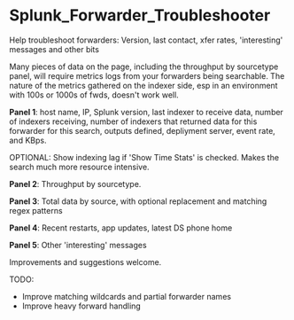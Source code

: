 # Splunk_Forwarder_Troubleshooter
Help troubleshoot forwarders: Version, last contact, xfer rates, 'interesting' messages and other bits

Many pieces of data on the page, including the throughput by sourcetype panel, will require metrics logs from your forwarders being searchable. The nature of the metrics gathered on the indexer side, esp in an environment with 100s or 1000s of fwds, doesn't work well.

**Panel 1**: host name, IP, Splunk version, last indexer to receive data, number of indexers receiving, number of indexers that returned data for this forwarder for this search, outputs defined, depliyment server, event rate, and KBps.

OPTIONAL: Show indexing lag if 'Show Time Stats' is checked. Makes the search much more resource intensive.

**Panel 2**: Throughput by sourcetype.

**Panel 3**: Total data by source, with optional replacement and matching regex patterns

**Panel 4**: Recent restarts, app updates, latest DS phone home

**Panel 5**: Other 'interesting' messages

Improvements and suggestions welcome.

TODO:

* Improve matching wildcards and partial forwarder names
* Improve heavy forward handling
